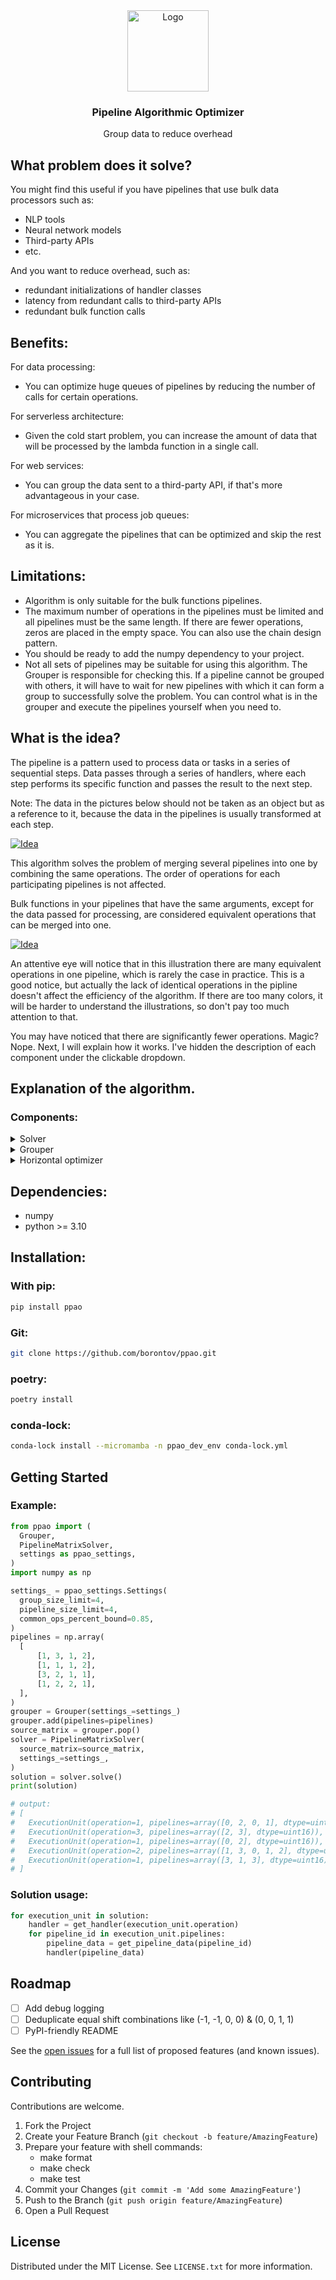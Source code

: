 
<div align="center">
    <img src="images/ppao.png" alt="Logo" height="130">

  <h3 align="center">Pipeline Algorithmic Optimizer</h3>

  <p align="center">
    Group data to reduce overhead
  </p>
</div>


## What problem does it solve?
You might find this useful if you have pipelines that use bulk data processors such as:
- NLP tools
- Neural network models
- Third-party APIs
- etc.

And you want to reduce overhead, such as:
- redundant initializations of handler classes
- latency from redundant calls to third-party APIs
- redundant bulk function calls



## Benefits:
For data processing:
* You can optimize huge queues of pipelines by reducing the number of calls for certain operations.

For serverless architecture:
* Given the cold start problem, you can increase the amount of data that will be processed by the lambda function in a single call.

For web services:
* You can group the data sent to a third-party API, if that's more advantageous in your case.

For microservices that process job queues:
* You can aggregate the pipelines that can be optimized and skip the rest as it is.

## Limitations:
* Algorithm is only suitable for the bulk functions pipelines.
* The maximum number of operations in the pipelines must be limited and all pipelines must be the same length. If there are fewer operations, zeros are placed in the empty space. You can also use the chain design pattern.
* You should be ready to add the numpy dependency to your project.
* Not all sets of pipelines may be suitable for using this algorithm. The Grouper is responsible for checking this. If a pipeline cannot be grouped with others, it will have to wait for new pipelines with which it can form a group to successfully solve the problem. You can control what is in the grouper and execute the pipelines yourself when you need to.

## What is the idea?
The pipeline is a pattern used to process data or tasks in a series of sequential steps. Data passes through a series of handlers, where each step performs its specific function and passes the result to the next step.

Note: The data in the pictures below should not be taken as an object but as a reference to it, because the data in the pipelines is usually transformed at each step.

[![Idea][idea-pic]]()

This algorithm solves the problem of merging several pipelines into one by combining the same operations. The order of operations for each participating pipelines is not affected.

Bulk functions in your pipelines that have the same arguments, except for the data passed for processing, are considered equivalent operations that can be merged into one.

[![Idea][idea-2-pic]]()

An attentive eye will notice that in this illustration there are many equivalent operations in one pipeline, which is rarely the case in practice. This is a good notice, but actually the lack of identical operations in the pipline doesn't affect the efficiency of the algorithm. If there are too many colors, it will be harder to understand the illustrations, so don't pay too much attention to that.

You may have noticed that there are significantly fewer operations. Magic? Nope. Next, I will explain how it works. I've hidden the description of each component under the clickable dropdown.

## Explanation of the algorithm.
### Components:
<details>
  <summary>Solver</summary>

[![Solver][solver-pic]]()
</details>

<details>
  <summary>Grouper</summary>

[![Grouper][grouper-pic]]()
</details>

<details>
  <summary>Horizontal optimizer</summary>

[![Horizontal Optimizer][horizontal-optimizer-pic]]()
</details>

## Dependencies:
* numpy
* python >= 3.10

## Installation:

### With pip:
   ```sh
   pip install ppao
   ```

### Git:
   ```sh
   git clone https://github.com/borontov/ppao.git
   ```

### poetry:

   ```sh
   poetry install
   ```

### conda-lock:

   ```sh
   conda-lock install --micromamba -n ppao_dev_env conda-lock.yml
   ```

## Getting Started

### Example:

  ```python
from ppao import (
    Grouper,
    PipelineMatrixSolver,
    settings as ppao_settings,
)
import numpy as np

settings_ = ppao_settings.Settings(
    group_size_limit=4,
    pipeline_size_limit=4,
    common_ops_percent_bound=0.85,
)
pipelines = np.array(
    [
        [1, 3, 1, 2],
        [1, 1, 1, 2],
        [3, 2, 1, 1],
        [1, 2, 2, 1],
    ],
)
grouper = Grouper(settings_=settings_)
grouper.add(pipelines=pipelines)
source_matrix = grouper.pop()
solver = PipelineMatrixSolver(
    source_matrix=source_matrix,
    settings_=settings_,
)
solution = solver.solve()
print(solution)

# output:
# [
#   ExecutionUnit(operation=1, pipelines=array([0, 2, 0, 1], dtype=uint16)),
#   ExecutionUnit(operation=3, pipelines=array([2, 3], dtype=uint16)),
#   ExecutionUnit(operation=1, pipelines=array([0, 2], dtype=uint16)),
#   ExecutionUnit(operation=2, pipelines=array([1, 3, 0, 1, 2], dtype=uint16)),
#   ExecutionUnit(operation=1, pipelines=array([3, 1, 3], dtype=uint16))
# ]
  ```

### Solution usage:

```python
for execution_unit in solution:
    handler = get_handler(execution_unit.operation)
    for pipeline_id in execution_unit.pipelines:
        pipeline_data = get_pipeline_data(pipeline_id)
        handler(pipeline_data)
```


## Roadmap

- [ ] Add debug logging
- [ ] Deduplicate equal shift combinations like (-1, -1, 0, 0) & (0, 0, 1, 1)
- [ ] PyPI-friendly README

See the [open issues](https://github.com/othneildrew/Best-README-Template/issues) for a full list of proposed features (and known issues).





## Contributing

Contributions are welcome.

1. Fork the Project
2. Create your Feature Branch (`git checkout -b feature/AmazingFeature`)
3. Prepare your feature with shell commands:
   * make format
   * make check
   * make test
4. Commit your Changes (`git commit -m 'Add some AmazingFeature'`)
5. Push to the Branch (`git push origin feature/AmazingFeature`)
6. Open a Pull Request

## License

Distributed under the MIT License. See `LICENSE.txt` for more information.

[idea-pic]: images/idea.png
[idea-2-pic]: images/idea_2.png
[solver-pic]: images/solver.png
[grouper-pic]: images/grouper.png
[horizontal-optimizer-pic]: images/horizontal_optimizer.png


